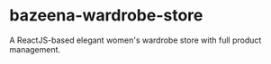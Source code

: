 # bazeena-wardrobe-store
A ReactJS-based elegant women's wardrobe store with full product management.
